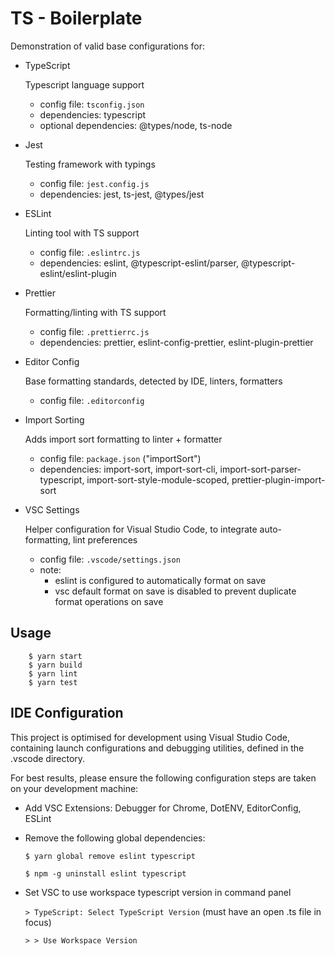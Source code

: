 # TS - Boilerplate

Demonstration of valid base configurations for:

-   TypeScript

    Typescript language support
    -   config file: `tsconfig.json`
    -   dependencies: typescript
    -   optional dependencies: @types/node, ts-node

-   Jest

    Testing framework with typings
    -   config file: `jest.config.js`
    -   dependencies: jest, ts-jest, @types/jest

-   ESLint

    Linting tool with TS support
    -   config file: `.eslintrc.js`
    -   dependencies: eslint, @typescript-eslint/parser, @typescript-eslint/eslint-plugin

-   Prettier

    Formatting/linting with TS support
    -   config file: `.prettierrc.js`
    -   dependencies: prettier, eslint-config-prettier, eslint-plugin-prettier

-   Editor Config

    Base formatting standards, detected by IDE, linters, formatters
    -   config file: `.editorconfig`

- Import Sorting

    Adds import sort formatting to linter + formatter
    -   config file: `package.json` ("importSort")
    -   dependencies: import-sort, import-sort-cli, import-sort-parser-typescript, import-sort-style-module-scoped, prettier-plugin-import-sort

-   VSC Settings

    Helper configuration for Visual Studio Code, to integrate auto-formatting, lint preferences
    -   config file: `.vscode/settings.json`
    -   note:
        -   eslint is configured to automatically format on save
        -   vsc default format on save is disabled to prevent duplicate format operations on save

## Usage

```
    $ yarn start
    $ yarn build
    $ yarn lint
    $ yarn test
```

## IDE Configuration

This project is optimised for development using Visual Studio Code, containing launch configurations and debugging utilities, defined in the .vscode directory.

For best results, please ensure the following configuration steps are taken on your development machine:

- Add VSC Extensions: Debugger for Chrome, DotENV, EditorConfig, ESLint

- Remove the following global dependencies:

  `$ yarn global remove eslint typescript`

  `$ npm -g uninstall eslint typescript`

- Set VSC to use workspace typescript version in command panel

  `> TypeScript: Select TypeScript Version` (must have an open .ts file in focus)

  `> > Use Workspace Version`
